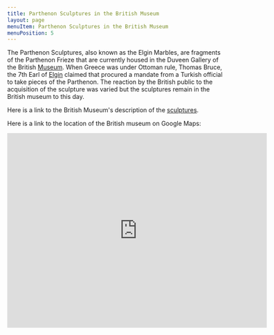 ```yaml
---
title: Parthenon Sculptures in the British Museum
layout: page
menuItem: Parthenon Sculptures in the British Museum
menuPosition: 5
---
```


The Parthenon Sculptures, also known as the Elgin Marbles, are fragments of the Parthenon Frieze that are currently housed in the Duveen Gallery of the British [Museum](https://en.wikipedia.org/wiki/British_Museum). When Greece was under Ottoman rule, Thomas Bruce, the 7th Earl of [Elgin](https://en.wikipedia.org/wiki/Thomas_Bruce,_7th_Earl_of_Elgin) claimed that procured a mandate from a Turkish official to take pieces of the Parthenon. The reaction by the British public to the acquisition of the sculpture was varied but the sculptures remain in the British museum to this day. 

Here is a link to the British Museum's description of the [sculptures](https://www.britishmuseum.org/about-us/british-museum-story/contested-objects-collection/parthenon-sculptures). 

Here is a link to the location of the British museum on Google Maps:
<iframe src="https://www.google.com/maps/embed?pb=!1m18!1m12!1m3!1d2482.6621883780995!2d-0.12914528453391838!3d51.519413279637085!2m3!1f0!2f0!3f0!3m2!1i1024!2i768!4f13.1!3m3!1m2!1s0x48761b323093d307%3A0x2fb199016d5642a7!2sThe%20British%20Museum!5e0!3m2!1sen!2sus!4v1670577105493!5m2!1sen!2sus" width="600" height="450" style="border:0;" allowfullscreen="" loading="lazy" referrerpolicy="no-referrer-when-downgrade"></iframe>
